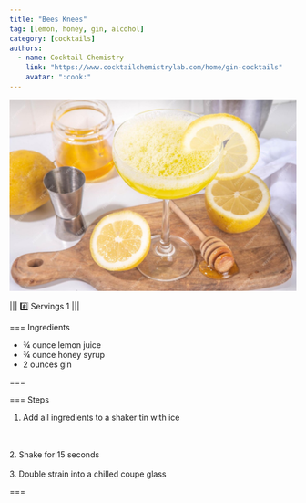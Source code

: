 ```yaml
---
title: "Bees Knees"
tag: [lemon, honey, gin, alcohol]
category: [cocktails]
authors:
  - name: Cocktail Chemistry
    link: "https://www.cocktailchemistrylab.com/home/gin-cocktails"
    avatar: ":cook:"
---
```


![](img/bees-knees.jpg)

||| :hash: Servings
1
|||


=== Ingredients

- ¾ ounce lemon juice
- ¾ ounce honey syrup
- 2 ounces gin

===

=== Steps

1. Add all ingredients to a shaker tin with ice
<br>
<br>
2. Shake for 15 seconds
<br>
<br>
3. Double strain into a chilled coupe glass

===
